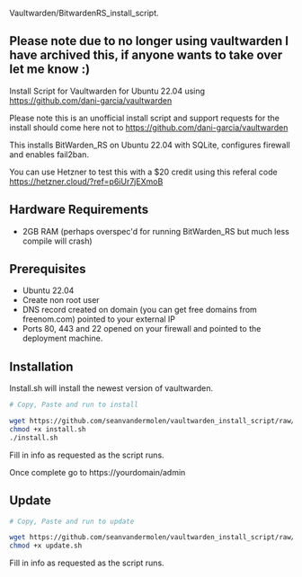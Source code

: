 Vaultwarden/BitwardenRS_install_script. 

Please note due to no longer using vaultwarden I have archived this, if anyone wants to take over let me know :)
-----

Install Script for Vaultwarden for Ubuntu 22.04 using https://github.com/dani-garcia/vaultwarden

Please note this is an unofficial install script and support requests for the install should come here not to https://github.com/dani-garcia/vaultwarden

This installs BitWarden_RS on Ubuntu 22.04 with SQLite, configures firewall and enables fail2ban.

You can use Hetzner to test this with a $20 credit using this referal code https://hetzner.cloud/?ref=p6iUr7jEXmoB

## Hardware Requirements 

- 2GB RAM (perhaps overspec'd for running BitWarden_RS but much less compile will crash)

## Prerequisites 

- Ubuntu 22.04 
- Create non root user
- DNS record created on domain (you can get free domains from freenom.com) pointed to your external IP 
- Ports 80, 443 and 22 opened on your firewall and pointed to the deployment machine.

## Installation

Install.sh will install the newest version of vaultwarden.


```bash
# Copy, Paste and run to install

wget https://github.com/seanvandermolen/vaultwarden_install_script/raw/master/kickstartinstall.sh
chmod +x install.sh
./install.sh

```

Fill in info as requested as the script runs.

Once complete go to https://yourdomain/admin

## Update

```bash
# Copy, Paste and run to update

wget https://github.com/seanvandermolen/vaultwarden_install_script/raw/master/kickstartupdate.sh
chmod +x update.sh

```

Fill in info as requested as the script runs.

